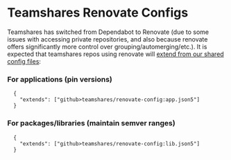 # Teamshares Renovate Configs

Teamshares has switched from Dependabot to Renovate (due to some issues with accessing private repositories, and also because renovate offers significantly more control over grouping/automerging/etc.). It is expected that teamshares repos using renovate will [extend from our shared config files](https://docs.renovatebot.com/config-presets/#github-hosted-presets):


### For applications (pin versions)

```
  {
    "extends": ["github>teamshares/renovate-config:app.json5"]
  }
```


### For packages/libraries (maintain semver ranges)

```
  {
    "extends": ["github>teamshares/renovate-config:lib.json5"]
  }
```
